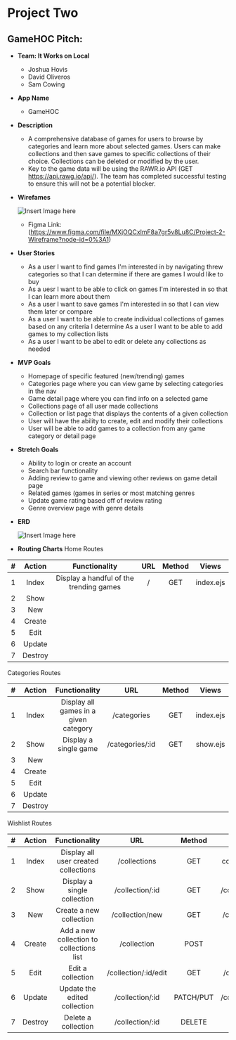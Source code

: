 # Project Two

## GameHOC Pitch:
* **Team: It Works on Local**
    - Joshua Hovis
    - David Oliveros
    - Sam Cowing

* **App Name**
    - GameHOC

* **Description**
    - A comprehensive database of games for users to browse by categories and learn more about selected games. Users can make collections and then save games to specific collections of their choice. Collections can be deleted or modified by the user.
    - Key to the game data will be using the RAWR.io API (GET https://api.rawg.io/api/). The team has completed successful testing to ensure this will not be a potential blocker.

* **Wirefames**

    ![Insert Image here](https://i.imgur.com/znYoG7n.png)

    - Figma Link: (https://www.figma.com/file/MXjOQCxlmF8a7gr5v8Lu8C/Project-2-Wireframe?node-id=0%3A1)

* **User Stories**
    - As a user I want to find games I'm interested in by navigating threw categories so that I can determine if there are games I would like to buy
    - As a uesr I want to be able to click on games I'm interested in so that I can learn more about them
    - As a user I want to save games I'm interested in so that I can view them later or compare
    - As a user I want to be able to create individual collections of games based on any criteria I determine 
    As a user I want to be able to add games to my collection lists
    - As a user I want to be abel to edit or delete any collections as needed

* **MVP Goals**
    - Homepage of specific featured (new/trending) games
    - Categories page where you can view game by selecting categories in the nav
    - Game detail page where you can find info on a selected game
    - Collections page of all user made collections
    - Collection or list page that displays the contents of a given collection
    - User will have the ability to create, edit and modify their collections
    - User will be able to add games to a collection from any game category or detail page

* **Stretch Goals**
    - Ability to login or create an account
    - Search bar functionality
    - Adding review to game and viewing other reviews on game detail page
    - Related games (games in series or most matching genres
    - Update game rating based off of review rating
    - Genre overview page with genre details

* **ERD**

    ![Insert Image here](https://i.imgur.com/oWl7SAt.png)

* **Routing Charts**
Home Routes

|#|Action|Functionality|URL|Method|Views|
|:---:|:---:|:---:|:---:|:---:|:---:|
|1| Index | Display a handful of the trending games | / | GET | index.ejs |
|2| Show |||||
|3| New |||||
|4| Create |||||
|5| Edit |||||
|6| Update |||||
|7| Destroy ||||||

Categories Routes

|#|Action|Functionality|URL|Method|Views|
|:---:|:---:|:---:|:---:|:---:|:---:|
|1| Index | Display all games in a given category | /categories | GET | index.ejs |
|2| Show | Display a single game | /categories/:id | GET | show.ejs |
|3| New |||||
|4| Create |||||
|5| Edit |||||
|6| Update |||||
|7| Destroy ||||||

Wishlist Routes

|#|Action|Functionality|URL|Method|Views|
|:---:|:---:|:---:|:---:|:---:|:---:|
|1| Index | Display all user created collections | /collections | GET | collection/index.ejs |
|2| Show | Display a single collection | /collection/:id | GET | /collection/show.ejs |
|3| New | Create a new collection | /collection/new | GET | /collection/new.ejs |
|4| Create | Add a new collection to collections list | /collection | POST | /collections.ejs |
|5| Edit | Edit a collection | /collection/:id/edit | GET | /collection/edit.ejs |
|6| Update | Update the edited collection | /collection/:id | PATCH/PUT | /collection/show.ejs |
|7| Destroy | Delete a collection | /collection/:id | DELETE | /collections.ejs |

    
